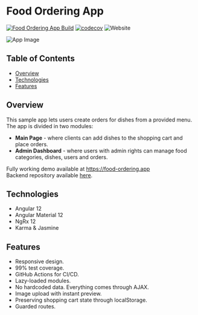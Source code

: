 # Food Ordering App

[![Food Ordering App Build](https://github.com/vladlent-portfolio/food-ordering-frontend/actions/workflows/build.yml/badge.svg?branch=main)](https://github.com/vladlent-portfolio/food-ordering-frontend/actions/workflows/build.yml)
[![codecov](https://codecov.io/gh/vladlent-portfolio/food-ordering-frontend/branch/main/graph/badge.svg?token=BICTXQ2K4M)](https://codecov.io/gh/vladlent-portfolio/food-ordering-frontend)
![Website](https://img.shields.io/website?url=https%3A%2F%2Ffood-ordering.app)

![App Image](https://food-ordering.app/assets/img/sm_image.png)

## Table of Contents

- [Overview](#overview)
- [Technologies](#technologies)
- [Features](#features)

## Overview

This sample app lets users create orders for dishes from a provided menu. The app is divided in two modules:

- **Main Page** - where clients can add dishes to the shopping cart and place orders.
- **Admin Dashboard** - where users with admin rights can manage food categories, dishes, users and orders.

Fully working demo available at https://food-ordering.app  
Backend repository available [here](https://github.com/vladlent-portfolio/food-ordering-backend).

## Technologies

- Angular 12
- Angular Material 12
- NgRx 12
- Karma & Jasmine

## Features

- Responsive design.
- 99% test coverage.
- GitHub Actions for CI/CD.
- Lazy-loaded modules.
- No hardcoded data. Everything comes through AJAX.
- Image upload with instant preview.
- Preserving shopping cart state through localStorage.
- Guarded routes.

